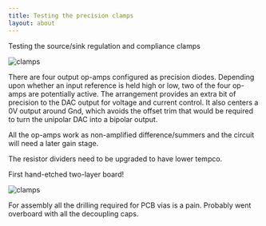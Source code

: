 ```yaml
---
title: Testing the precision clamps
layout: about
---
```


Testing the source/sink regulation and compliance clamps

![clamps](http://s3.julian1.io/rx100/smaller/DSC02110.JPG)

There are four output op-amps configured as precision diodes. Depending upon whether an input reference is held high or low, two of the four op-amps are potentially active. The arrangement provides an extra bit of precision to the DAC output for voltage and current control. It also centers a 0V output around Gnd, which avoids the offset trim that would be required to turn the unipolar DAC into a bipolar output. 

All the op-amps work as non-amplified difference/summers and the circuit will need a later gain stage.

The resistor dividers need to be upgraded to have lower tempco. 



First hand-etched two-layer board!

![clamps](http://s3.julian1.io/rx100/smaller/DSC02050.JPG)

For assembly all the drilling required for PCB vias is a pain. Probably went overboard with all the decoupling caps.

